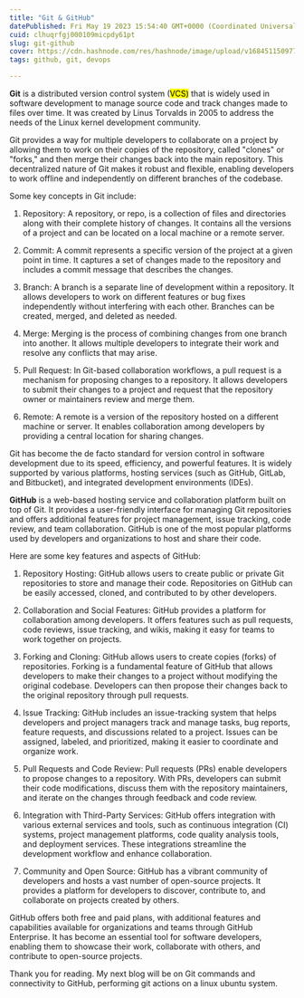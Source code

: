 ```yaml
---
title: "Git & GitHub"
datePublished: Fri May 19 2023 15:54:40 GMT+0000 (Coordinated Universal Time)
cuid: clhuqrfgj000109micpdy61pt
slug: git-github
cover: https://cdn.hashnode.com/res/hashnode/image/upload/v1684511509775/109f0bb0-42ad-4032-9726-b27853d9d26a.png
tags: github, git, devops

---
```


**Git** is a distributed version control system (<mark>VCS)</mark> that is widely used in software development to manage source code and track changes made to files over time. It was created by Linus Torvalds in 2005 to address the needs of the Linux kernel development community.

Git provides a way for multiple developers to collaborate on a project by allowing them to work on their copies of the repository, called "clones" or "forks," and then merge their changes back into the main repository. This decentralized nature of Git makes it robust and flexible, enabling developers to work offline and independently on different branches of the codebase.

Some key concepts in Git include:

1. Repository: A repository, or repo, is a collection of files and directories along with their complete history of changes. It contains all the versions of a project and can be located on a local machine or a remote server.
    
2. Commit: A commit represents a specific version of the project at a given point in time. It captures a set of changes made to the repository and includes a commit message that describes the changes.
    
3. Branch: A branch is a separate line of development within a repository. It allows developers to work on different features or bug fixes independently without interfering with each other. Branches can be created, merged, and deleted as needed.
    
4. Merge: Merging is the process of combining changes from one branch into another. It allows multiple developers to integrate their work and resolve any conflicts that may arise.
    
5. Pull Request: In Git-based collaboration workflows, a pull request is a mechanism for proposing changes to a repository. It allows developers to submit their changes to a project and request that the repository owner or maintainers review and merge them.
    
6. Remote: A remote is a version of the repository hosted on a different machine or server. It enables collaboration among developers by providing a central location for sharing changes.
    

Git has become the de facto standard for version control in software development due to its speed, efficiency, and powerful features. It is widely supported by various platforms, hosting services (such as GitHub, GitLab, and Bitbucket), and integrated development environments (IDEs).  
  
**GitHub** is a web-based hosting service and collaboration platform built on top of Git. It provides a user-friendly interface for managing Git repositories and offers additional features for project management, issue tracking, code review, and team collaboration. GitHub is one of the most popular platforms used by developers and organizations to host and share their code.

Here are some key features and aspects of GitHub:

1. Repository Hosting: GitHub allows users to create public or private Git repositories to store and manage their code. Repositories on GitHub can be easily accessed, cloned, and contributed to by other developers.
    
2. Collaboration and Social Features: GitHub provides a platform for collaboration among developers. It offers features such as pull requests, code reviews, issue tracking, and wikis, making it easy for teams to work together on projects.
    
3. Forking and Cloning: GitHub allows users to create copies (forks) of repositories. Forking is a fundamental feature of GitHub that allows developers to make their changes to a project without modifying the original codebase. Developers can then propose their changes back to the original repository through pull requests.
    
4. Issue Tracking: GitHub includes an issue-tracking system that helps developers and project managers track and manage tasks, bug reports, feature requests, and discussions related to a project. Issues can be assigned, labeled, and prioritized, making it easier to coordinate and organize work.
    
5. Pull Requests and Code Review: Pull requests (PRs) enable developers to propose changes to a repository. With PRs, developers can submit their code modifications, discuss them with the repository maintainers, and iterate on the changes through feedback and code review.
    
6. Integration with Third-Party Services: GitHub offers integration with various external services and tools, such as continuous integration (CI) systems, project management platforms, code quality analysis tools, and deployment services. These integrations streamline the development workflow and enhance collaboration.
    
7. Community and Open Source: GitHub has a vibrant community of developers and hosts a vast number of open-source projects. It provides a platform for developers to discover, contribute to, and collaborate on projects created by others.
    

GitHub offers both free and paid plans, with additional features and capabilities available for organizations and teams through GitHub Enterprise. It has become an essential tool for software developers, enabling them to showcase their work, collaborate with others, and contribute to open-source projects.  
  
Thank you for reading. My next blog will be on Git commands and connectivity to GitHub, performing git actions on a linux ubuntu system.